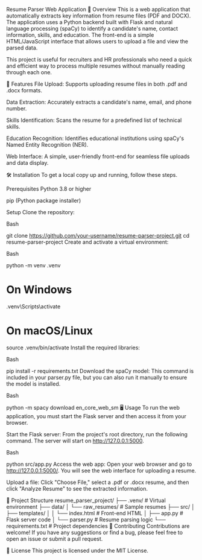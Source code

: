 Resume Parser Web Application
📝 Overview
This is a web application that automatically extracts key information from resume files (PDF and DOCX). The application uses a Python backend built with Flask and natural language processing (spaCy) to identify a candidate's name, contact information, skills, and education. The front-end is a simple HTML/JavaScript interface that allows users to upload a file and view the parsed data.

This project is useful for recruiters and HR professionals who need a quick and efficient way to process multiple resumes without manually reading through each one.

🚀 Features
File Upload: Supports uploading resume files in both .pdf and .docx formats.

Data Extraction: Accurately extracts a candidate's name, email, and phone number.

Skills Identification: Scans the resume for a predefined list of technical skills.

Education Recognition: Identifies educational institutions using spaCy's Named Entity Recognition (NER).

Web Interface: A simple, user-friendly front-end for seamless file uploads and data display.

🛠️ Installation
To get a local copy up and running, follow these steps.

Prerequisites
Python 3.8 or higher

pip (Python package installer)

Setup
Clone the repository:

Bash

git clone https://github.com/your-username/resume-parser-project.git
cd resume-parser-project
Create and activate a virtual environment:

Bash

python -m venv .venv
# On Windows
.venv\Scripts\activate
# On macOS/Linux
source .venv/bin/activate
Install the required libraries:

Bash

pip install -r requirements.txt
Download the spaCy model:
This command is included in your parser.py file, but you can also run it manually to ensure the model is installed.

Bash

python -m spacy download en_core_web_sm
🖥️ Usage
To run the web application, you must start the Flask server and then access it from your browser.

Start the Flask server:
From the project's root directory, run the following command. The server will start on http://127.0.0.1:5000.

Bash

python src/app.py
Access the web app:
Open your web browser and go to http://127.0.0.1:5000/. You will see the web interface for uploading a resume.

Upload a file:
Click "Choose File," select a .pdf or .docx resume, and then click "Analyze Resume" to see the extracted information.

📂 Project Structure
resume_parser_project/
├── .venv/                   # Virtual environment
├── data/
│   └── raw_resumes/         # Sample resumes
├── src/
│   ├── templates/
│   │   └── index.html       # Front-end HTML
│   ├── app.py               # Flask server code
│   └── parser.py            # Resume parsing logic
└── requirements.txt         # Project dependencies
🤝 Contributing
Contributions are welcome! If you have any suggestions or find a bug, please feel free to open an issue or submit a pull request.

📄 License
This project is licensed under the MIT License.


